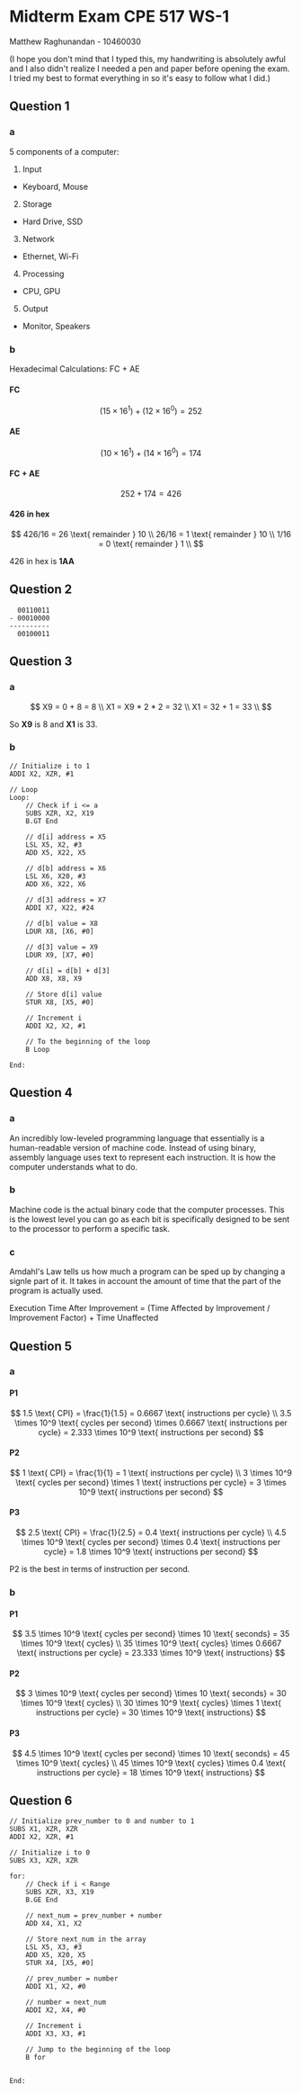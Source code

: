 # Midterm Exam CPE 517 WS-1

Matthew Raghunandan - 10460030

(I hope you don't mind that I typed this, my handwriting is absolutely awful and I also didn't realize I needed a pen and paper before opening the exam. I tried my best to format everything in so it's easy to follow what I did.)

## Question 1

### a

5 components of a computer:

1. Input

- Keyboard, Mouse

2. Storage

- Hard Drive, SSD

3. Network

- Ethernet, Wi-Fi

4. Processing

- CPU, GPU

5. Output

- Monitor, Speakers

### b

Hexadecimal Calculations:
FC + AE

#### FC

$$
(15 \times 16^1) + (12 \times 16^0) = 252
$$

#### AE

$$
(10 \times 16^1) + (14 \times 16^0) = 174
$$

#### FC + AE

$$
252 + 174 = 426
$$

#### 426 in hex

$$
426/16 = 26 \text{ remainder } 10 \\
26/16 = 1 \text{ remainder } 10 \\
1/16 = 0 \text{ remainder } 1 \\
$$

426 in hex is **1AA**

## Question 2

```
  00110011
- 00010000
----------
  00100011
```

## Question 3

### a

$$
X9 = 0 + 8 = 8 \\
X1 = X9 * 2 * 2 = 32 \\
X1 = 32 + 1 = 33 \\
$$

So **X9** is 8 and **X1** is 33.

### b

```assembly
// Initialize i to 1
ADDI X2, XZR, #1

// Loop
Loop:
    // Check if i <= a
    SUBS XZR, X2, X19
    B.GT End

    // d[i] address = X5
    LSL X5, X2, #3
    ADD X5, X22, X5

    // d[b] address = X6
    LSL X6, X20, #3
    ADD X6, X22, X6

    // d[3] address = X7
    ADDI X7, X22, #24

    // d[b] value = X8
    LDUR X8, [X6, #0]

    // d[3] value = X9
    LDUR X9, [X7, #0]

    // d[i] = d[b] + d[3]
    ADD X8, X8, X9

    // Store d[i] value
    STUR X8, [X5, #0]

    // Increment i
    ADDI X2, X2, #1

    // To the beginning of the loop
    B Loop

End:
```

## Question 4

### a

An incredibly low-leveled programming language that essentially is a human-readable version of machine code. Instead of using binary, assembly language uses text to represent each instruction. It is how the computer understands what to do.

### b

Machine code is the actual binary code that the computer processes. This is the lowest level you can go as each bit is specifically designed to be sent to the processor to perform a specific task.

### c

Amdahl's Law tells us how much a program can be sped up by changing a signle part of it. It takes in account the amount of time that the part of the program is actually used.

Execution Time After Improvement = (Time Affected by Improvement / Improvement Factor) + Time Unaffected

## Question 5

### a

#### P1

$$
1.5 \text{ CPI} = \frac{1}{1.5} = 0.6667 \text{ instructions per cycle} \\
3.5 \times 10^9 \text{ cycles per second} \times 0.6667 \text{ instructions per cycle} = 2.333 \times 10^9 \text{ instructions per second}
$$

#### P2

$$
1 \text{ CPI} = \frac{1}{1} = 1 \text{ instructions per cycle} \\
3 \times 10^9 \text{ cycles per second} \times 1 \text{ instructions per cycle} = 3 \times 10^9 \text{ instructions per second}
$$

#### P3

$$
2.5 \text{ CPI} = \frac{1}{2.5} = 0.4 \text{ instructions per cycle} \\
4.5 \times 10^9 \text{ cycles per second} \times 0.4 \text{ instructions per cycle} = 1.8 \times 10^9 \text{ instructions per second}
$$

P2 is the best in terms of instruction per second.

### b

#### P1

$$
3.5 \times 10^9 \text{ cycles per second} \times 10 \text{ seconds} = 35 \times 10^9 \text{ cycles} \\
35 \times 10^9 \text{ cycles} \times 0.6667 \text{ instructions per cycle} = 23.333 \times 10^9 \text{ instructions}
$$

#### P2

$$
3 \times 10^9 \text{ cycles per second} \times 10 \text{ seconds} = 30 \times 10^9 \text{ cycles} \\
30 \times 10^9 \text{ cycles} \times 1 \text{ instructions per cycle} = 30 \times 10^9 \text{ instructions}
$$

#### P3

$$
4.5 \times 10^9 \text{ cycles per second} \times 10 \text{ seconds} = 45 \times 10^9 \text{ cycles} \\
45 \times 10^9 \text{ cycles} \times 0.4 \text{ instructions per cycle} = 18 \times 10^9 \text{ instructions}
$$

## Question 6

```assembly
// Initialize prev_number to 0 and number to 1
SUBS X1, XZR, XZR
ADDI X2, XZR, #1

// Initialize i to 0
SUBS X3, XZR, XZR

for:
    // Check if i < Range
    SUBS XZR, X3, X19
    B.GE End

    // next_num = prev_number + number
    ADD X4, X1, X2

    // Store next_num in the array
    LSL X5, X3, #3
    ADD X5, X20, X5
    STUR X4, [X5, #0]

    // prev_number = number
    ADDI X1, X2, #0

    // number = next_num
    ADDI X2, X4, #0

    // Increment i
    ADDI X3, X3, #1

    // Jump to the beginning of the loop
    B for


End:
```
